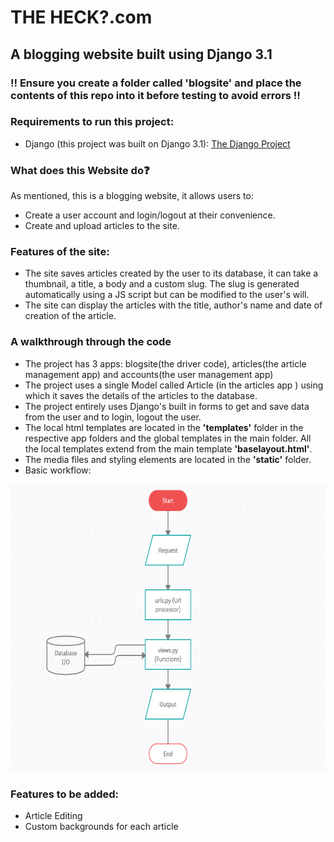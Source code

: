 # THE HECK?.com
## A blogging website built using Django 3.1
### ‼ Ensure you create a folder called **'blogsite'** and place the contents of this repo into it before testing to avoid errors ‼

### Requirements to run this project:
* Django (this project was built on Django 3.1): [The Django Project](https://www.djangoproject.com/download/ "DJANGO is an awesome framework to design websites")

### What does this Website do❓
  As mentioned, this is a blogging website, it allows users to:
* Create a user account and login/logout at their convenience.
* Create and upload articles to the site.

### Features of the site:
* The site saves articles created by the user to its database, it can take a thumbnail, a title, a body and a custom slug.
  The slug is generated automatically using a JS script but can be modified to the user's will.
* The site can display the articles with the title, author's name and date of creation of the article.

### A walkthrough through the code
* The project has 3 apps: blogsite(the driver code), articles(the article management app) and accounts(the user management app)
* The project uses a single Model called Article (in the articles app ) using which it saves the details of the articles to the database.
* The project entirely uses Django's built in forms to get and save data from the user and to login, logout the user.
* The local html templates are located in the **'templates'** folder in the respective app folders and the global templates in the main folder. All the local templates extend from the main template **'baselayout.html'**.
* The media files and styling elements are located in the **'static'** folder.
* Basic workflow:
<img src='media/Blogsite-Flowchart.png' margin =10px height = 460 width = 550/>

### Features to be added:
* Article Editing
* Custom backgrounds for each article
